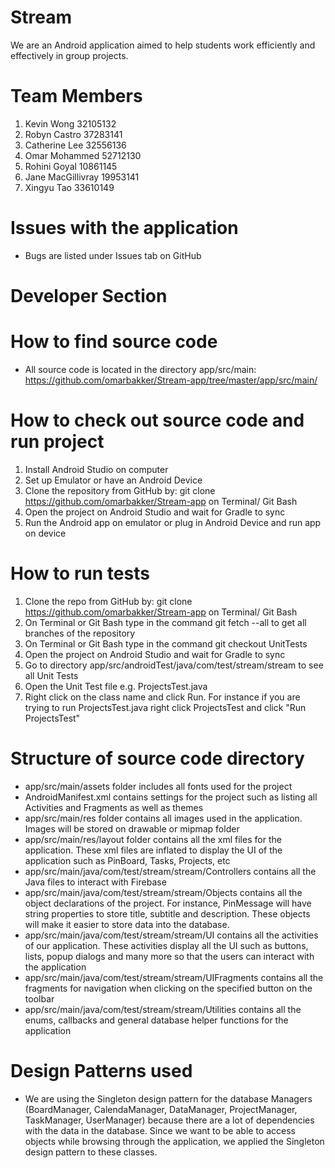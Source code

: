 # Stream 

We are an Android application aimed to help students work efficiently and effectively in group projects.

# Team Members 
1. Kevin Wong 32105132
2. Robyn Castro 37283141
3. Catherine Lee 32556136
4. Omar Mohammed 52712130
5. Rohini Goyal 10861145
6. Jane MacGillivray 19953141
7. Xingyu Tao 33610149

# Issues with the application
- Bugs are listed under Issues tab on GitHub

# Developer Section

# How to find source code 
- All source code is located in the directory app/src/main: https://github.com/omarbakker/Stream-app/tree/master/app/src/main/

# How to check out source code and run project
1. Install Android Studio on computer
2. Set up Emulator or have an Android Device
3. Clone the repository from GitHub by: git clone https://github.com/omarbakker/Stream-app on Terminal/ Git Bash
4. Open the project on Android Studio and wait for Gradle to sync
5. Run the Android app on emulator or plug in Android Device and run app on device

# How to run tests
1. Clone the repo from GitHub by: git clone https://github.com/omarbakker/Stream-app on Terminal/ Git Bash
2. On Terminal or Git Bash type in the command git fetch --all to get all branches of the repository
3. On Terminal or Git Bash type in the command git checkout UnitTests
4. Open the project on Android Studio and wait for Gradle to sync
5. Go to directory app/src/androidTest/java/com/test/stream/stream to see all Unit Tests
6. Open the Unit Test file e.g. ProjectsTest.java
7. Right click on the class name and click Run. For instance if you are trying to run ProjectsTest.java right click ProjectsTest and click "Run ProjectsTest"

# Structure of source code directory
- app/src/main/assets folder includes all fonts used for the project
- AndroidManifest.xml contains settings for the project such as listing all Activities and Fragments as well as themes
- app/src/main/res folder contains all images used in the application. Images will be stored on drawable or mipmap folder 
- app/src/main/res/layout folder contains all the xml files for the application. These xml files are inflated to display the UI of the application such as PinBoard, Tasks, Projects, etc
- app/src/main/java/com/test/stream/stream/Controllers contains all the Java files to interact with Firebase
- app/src/main/java/com/test/stream/stream/Objects contains all the object declarations of the project. For instance, PinMessage will have string properties to store title, subtitle and description. These objects will make it easier to store data into the database.
- app/src/main/java/com/test/stream/stream/UI contains all the activities of our application. These activities display all the UI such as buttons, lists, popup dialogs and many more so that the users can interact with the application 
- app/src/main/java/com/test/stream/stream/UIFragments contains all the fragments for navigation when clicking on the specified button on the toolbar
- app/src/main/java/com/test/stream/stream/Utilities contains all the enums, callbacks and general database helper functions for the application

# Design Patterns used
- We are using the Singleton design pattern for the database Managers (BoardManager, CalendaManager, DataManager, ProjectManager, TaskManager, UserManager) because there are a lot of dependencies with the data in the database. Since we want to be able to access objects while browsing through the application, we applied the Singleton design pattern to these classes.
